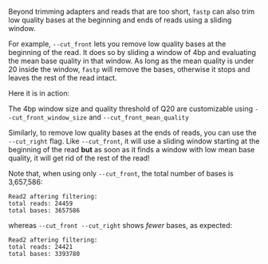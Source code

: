 <script>
import Alert from "components/Alert.svelte";
import Execute from "components/Execute.svelte";
</script>

Beyond trimming adapters and reads that are too short, `fastp` can also trim low quality bases at the beginning and ends of reads using a sliding window.

For example, `--cut_front` lets you remove low quality bases at the beginning of the read. It does so by sliding a window of 4bp and evaluating the mean base quality in that window. As long as the mean quality is under 20 inside the window, `fastp` will remove the bases, otherwise it stops and leaves the rest of the read intact.

Here it is in action:

<Execute command="fastp \ --in1 HG004_R1.fastq.gz \ --in2 HG004_R2.fastq.gz \ --cut_front" />

<Alert>The 4bp window size and quality threshold of Q20 are customizable using `--cut_front_window_size` and `--cut_front_mean_quality`</Alert>

Similarly, to remove low quality bases at the ends of reads, you can use the `--cut_right` flag. Like `--cut_front`, it will use a sliding window starting at the beginning of the read **but** as soon as it finds a window with low mean base quality, it will get rid of the rest of the read!

<Execute command="fastp \ --in1 HG004_R1.fastq.gz \ --in2 HG004_R2.fastq.gz \ --cut_front \ --cut_right" />

Note that, when using only `--cut_front`, the total number of bases is 3,657,586:

```
Read2 aftering filtering:
total reads: 24459
total bases: 3657586
```

whereas `--cut_front --cut_right` shows *fewer* bases, as expected:

```
Read2 aftering filtering:
total reads: 24421
total bases: 3393780
```
